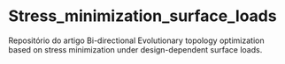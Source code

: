 # Stress_minimization_surface_loads
Repositório do artigo Bi-directional Evolutionary topology optimization based on stress minimization under design-dependent surface loads.
